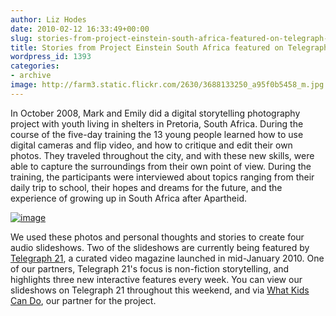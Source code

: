 ```yaml
---
author: Liz Hodes
date: 2010-02-12 16:33:49+00:00
slug: stories-from-project-einstein-south-africa-featured-on-telegraph-21
title: Stories from Project Einstein South Africa featured on Telegraph 21
wordpress_id: 1393
categories:
- archive
image: http://farm3.static.flickr.com/2630/3688133250_a95f0b5458_m.jpg
---
```


In October 2008, Mark and Emily did a digital storytelling photography project with youth living in shelters in Pretoria, South Africa. During the course of the five-day training the 13 young people learned how to use digital cameras and flip video, and how to critique and edit their own photos. They traveled throughout the city, and with these new skills, were able to capture the surroundings from their own point of view. During the training, the participants were interviewed about topics ranging from their daily trip to school, their hopes and dreams for the future, and the experience of growing up in South Africa after Apartheid.

[![image](http://farm3.static.flickr.com/2630/3688133250_a95f0b5458_m.jpg)](http://www.flickr.com/photos/digitaldemocracy/sets/72157620953205060/)

We used these photos and personal thoughts and stories to create four audio slideshows. Two of the slideshows are currently being featured by [Telegraph 21](http://www.telegraph21.com/video/after-apartheid-hopes-dreams), a curated video magazine launched in mid-January 2010. One of our partners, Telegraph 21's focus is non-fiction storytelling, and highlights three new interactive features every week. You can view our slideshows on Telegraph 21 throughout this weekend, and via [What Kids Can Do](http://www.whatkidscando.org/featurestories/2009/08_south_africa/index.html), our partner for the project.
